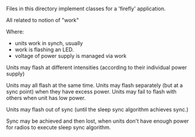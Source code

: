 Files in this directory implement classes for a 'firefly' application.

All related to notion of "work"

Where:
- units work in synch, usually
- work is flashing an LED.
- voltage of power supply is managed via work

Units may flash at different intensities (according to their individual power supply)

Units may all flash at the same time.
Units may flash separately (but at a sync point) when they have excess power.
Units may fail to flash with others when unit has low power.

Units may flash out of sync (until the sleep sync algorithm achieves sync.)

Sync may be achieved and then lost, when units don't have enough power for radios to execute sleep sync algorithm.
